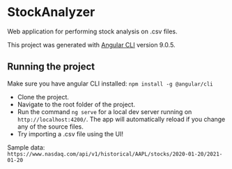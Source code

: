 # StockAnalyzer

Web application for performing stock analysis on .csv files. 

This project was generated with [Angular CLI](https://github.com/angular/angular-cli) version 9.0.5.

## Running the project
 Make sure you have angular CLI installed:
 `npm install -g @angular/cli`

- Clone the project.
- Navigate to the root folder of the project.
- Run the command `ng serve` for a local dev server running on `http://localhost:4200/`. The app will automatically reload if you change any of the source files.
- Try importing a .csv file using the UI!

Sample data: `https://www.nasdaq.com/api/v1/historical/AAPL/stocks/2020-01-20/2021-01-20`
